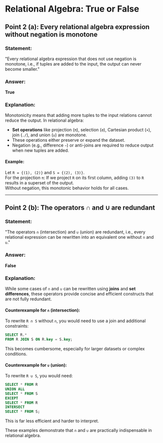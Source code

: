 
# Relational Algebra: True or False 

## Point 2 (a): Every relational algebra expression without negation is monotone

### Statement:
"Every relational algebra expression that does not use negation is monotone, i.e., if tuples are added to the input, the output can never become smaller."

### Answer:
**True**

### Explanation:
Monotonicity means that adding more tuples to the input relations cannot reduce the output. In relational algebra:
- **Set operations** like projection (`π`), selection (`σ`), Cartesian product (`×`), join (`./`), and union (`∪`) are monotone.
- These operations either preserve or expand the dataset.
- Negation (e.g., difference `−`) or anti-joins are required to reduce output when new tuples are added.

#### Example:
Let `R = {(1), (2)}` and `S = {(2), (3)}`.  
For the projection `π`: If we project `R` on its first column, adding `(3)` to `R` results in a superset of the output.  
Without negation, this monotonic behavior holds for all cases.

---

## Point 2 (b): The operators ∩ and ∪ are redundant

### Statement:
"The operators `∩` (intersection) and `∪` (union) are redundant, i.e., every relational expression can be rewritten into an equivalent one without `∩` and `∪`."

### Answer:
**False**

### Explanation:
While some cases of `∩` and `∪` can be rewritten using **joins** and **set differences**, these operators provide concise and efficient constructs that are not fully redundant.

#### Counterexample for `∩` (intersection):
To rewrite `R ∩ S` without `∩`, you would need to use a join and additional constraints:
```sql
SELECT R.*
FROM R JOIN S ON R.key = S.key;
```
This becomes cumbersome, especially for larger datasets or complex conditions.

#### Counterexample for `∪` (union):
To rewrite `R ∪ S`, you would need:
```sql
SELECT * FROM R
UNION ALL
SELECT * FROM S
EXCEPT
SELECT * FROM R
INTERSECT
SELECT * FROM S;
```
This is far less efficient and harder to interpret.

These examples demonstrate that `∩` and `∪` are practically indispensable in relational algebra.

